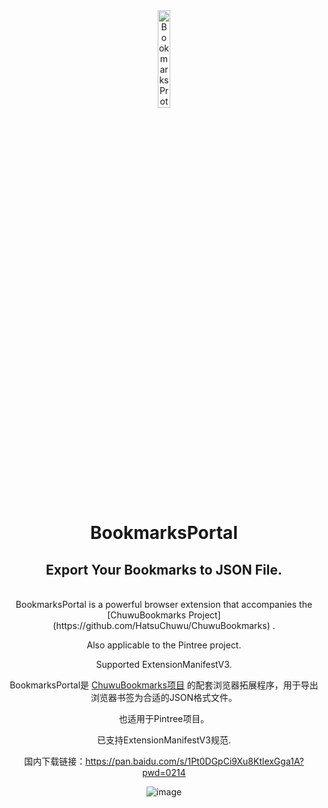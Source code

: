 <div align="center">
    <img src="https://github.com/user-attachments/assets/e07e52a0-db55-4838-b917-b69185847d9d" alt="BookmarksProtal Logo" width="20%" />
  </a>
  <h1>BookmarksPortal</h1>
    <h2>Export Your Bookmarks to JSON File.</h2>  
  <br>
BookmarksPortal is a powerful browser extension that accompanies the [ChuwuBookmarks Project](https://github.com/HatsuChuwu/ChuwuBookmarks) . 


Also applicable to the Pintree project.

Supported ExtensionManifestV3.


BookmarksPortal是 [ChuwuBookmarks项目](https://github.com/HatsuChuwu/ChuwuBookmarks) 的配套浏览器拓展程序，用于导出浏览器书签为合适的JSON格式文件。

也适用于Pintree项目。

已支持ExtensionManifestV3规范.

国内下载链接：https://pan.baidu.com/s/1Pt0DGpCi9Xu8KtlexGga1A?pwd=0214


![image](https://github.com/user-attachments/assets/62388e03-98c6-42a8-9c17-2ffb40e019f3)


